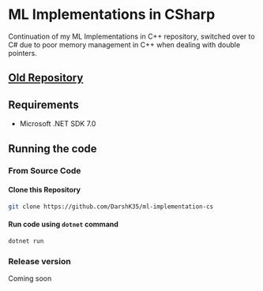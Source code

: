 # ML Implementations in CSharp

Continuation of my ML Implementations in C++ repository, switched over to C# due to poor memory management in C++ when dealing with double pointers.

## [Old Repository](https://github.com/DarshK35/ML-Implementations-C-)

## Requirements
* Microsoft .NET SDK 7.0

## Running the code
### From Source Code
#### Clone this Repository

```sh
git clone https://github.com/DarshK35/ml-implementation-cs
```

#### Run code using `dotnet` command

```sh
dotnet run
```

### Release version
Coming soon
